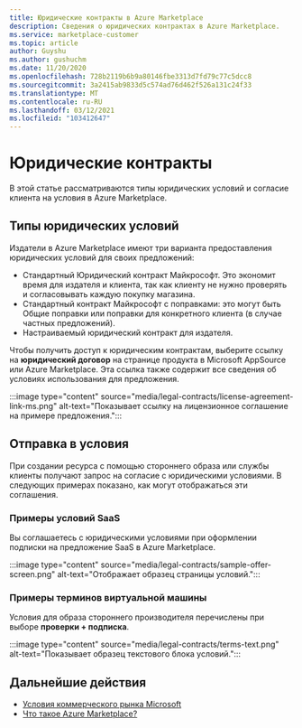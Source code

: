 ```yaml
---
title: Юридические контракты в Azure Marketplace
description: Сведения о юридических контрактах в Azure Marketplace.
ms.service: marketplace-customer
ms.topic: article
author: Guyshu
ms.author: gushuchm
ms.date: 11/20/2020
ms.openlocfilehash: 728b2119b6b9a80146fbe3313d7fd79c77c5dcc8
ms.sourcegitcommit: 3a2415ab9833d5c574ad76d462f526a131c24f33
ms.translationtype: MT
ms.contentlocale: ru-RU
ms.lasthandoff: 03/12/2021
ms.locfileid: "103412647"
---
```

# <a name="legal-contracts"></a>Юридические контракты

В этой статье рассматриваются типы юридических условий и согласие клиента на условия в Azure Marketplace.

## <a name="types-of-legal-terms"></a>Типы юридических условий

Издатели в Azure Marketplace имеют три варианта предоставления юридических условий для своих предложений:

- Стандартный Юридический контракт Майкрософт. Это экономит время для издателя и клиента, так как клиенту не нужно проверять и согласовывать каждую покупку магазина.
- Стандартный контракт Майкрософт с поправками: это могут быть Общие поправки или поправки для конкретного клиента (в случае частных предложений).
- Настраиваемый юридический контракт для издателя.

Чтобы получить доступ к юридическим контрактам, выберите ссылку на **юридический договор** на странице продукта в Microsoft AppSource или Azure Marketplace. Эта ссылка также содержит все сведения об условиях использования для предложения.

:::image type="content" source="media/legal-contracts/license-agreement-link-ms.png" alt-text="Показывает ссылку на лицензионное соглашение на примере предложения.":::

## <a name="consenting-to-terms-and-conditions"></a>Отправка в условия

При создании ресурса с помощью стороннего образа или службы клиенты получают запрос на согласие с юридическими условиями. В следующих примерах показано, как могут отображаться эти соглашения.

### <a name="saas-example-terms"></a>Примеры условий SaaS

Вы соглашаетесь с юридическими условиями при оформлении подписки на предложение SaaS в Azure Marketplace.

:::image type="content" source="media/legal-contracts/sample-offer-screen.png" alt-text="Отображает образец страницы условий.":::

### <a name="virtual-machine-example-terms"></a>Примеры терминов виртуальной машины

Условия для образа стороннего производителя перечислены при выборе **проверки + подписка**.

:::image type="content" source="media/legal-contracts/terms-text.png" alt-text="Показывает образец текстового блока условий.":::

## <a name="next-steps"></a>Дальнейшие действия

- [Условия коммерческого рынка Microsoft](https://azure.microsoft.com/support/legal/marketplace-terms/)
- [Что такое Azure Marketplace?](azure-marketplace-overview.md) 
